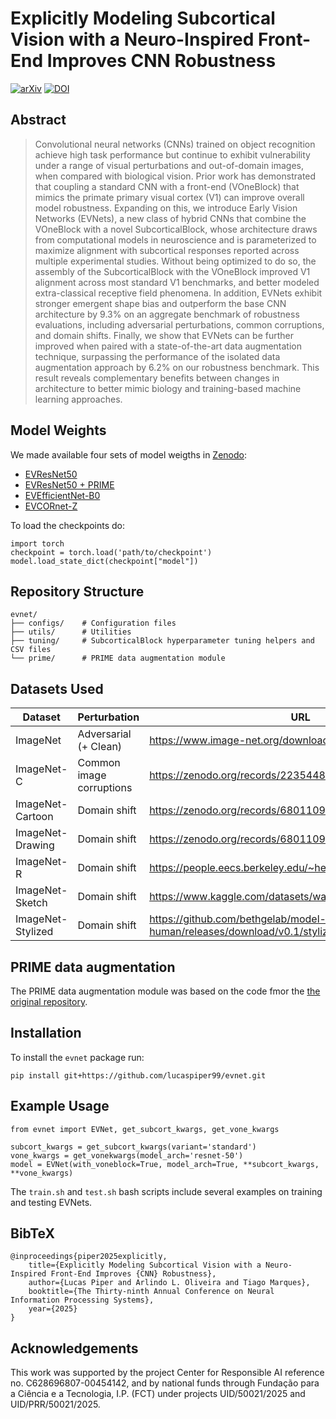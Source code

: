 # Explicitly Modeling Subcortical Vision with a Neuro-Inspired Front-End Improves CNN Robustness

[![arXiv](https://img.shields.io/badge/arXiv-2506.03089-b31b1b.svg)](https://arxiv.org/abs/2506.03089)
[![DOI](https://zenodo.org/badge/DOI/10.5281/zenodo.17465273.svg)](https://doi.org/10.5281/zenodo.17465273)

## Abstract

> Convolutional neural networks (CNNs) trained on object recognition achieve high task performance but continue to exhibit vulnerability under a range of visual perturbations and out-of-domain images, when compared with biological vision. Prior work has demonstrated that coupling a standard CNN with a front-end (VOneBlock) that mimics the primate primary visual cortex (V1) can improve overall model robustness. Expanding on this, we introduce Early Vision Networks (EVNets), a new class of hybrid CNNs that combine the VOneBlock with a novel SubcorticalBlock, whose architecture draws from computational models in neuroscience and is parameterized to maximize alignment with subcortical responses reported across multiple experimental studies. Without being optimized to do so, the assembly of the SubcorticalBlock with the VOneBlock improved V1 alignment across most standard V1 benchmarks, and better modeled extra-classical receptive field phenomena. In addition, EVNets exhibit stronger emergent shape bias and outperform the base CNN architecture by 9.3% on an aggregate benchmark of robustness evaluations, including adversarial perturbations, common corruptions, and domain shifts. Finally, we show that EVNets can be further improved when paired with a state-of-the-art data augmentation technique, surpassing the performance of the isolated data augmentation approach by 6.2% on our robustness benchmark. This result reveals complementary benefits between changes in architecture to better mimic biology and training-based machine learning approaches.

## Model Weights

We made available four sets of model weigths in [Zenodo](https://zenodo.org/records/17465273):

- [EVResNet50](https://zenodo.org/records/17465273/files/evresnet-50.pth?download=1)
- [EVResNet50 + PRIME](https://zenodo.org/records/17465273/files/evresnet50+prime.pth?download=1)
- [EVEfficientNet-B0](https://zenodo.org/records/17465273/files/evefficientnet-b0.pth?download=1)
- [EVCORnet-Z](https://zenodo.org/records/17465273/files/evcornet-z.pth?download=1)

To load the checkpoints do:

```
import torch
checkpoint = torch.load('path/to/checkpoint')
model.load_state_dict(checkpoint["model"])
```

## Repository Structure

```
evnet/
├── configs/    # Configuration files
├── utils/      # Utilities
├── tuning/     # SubcorticalBlock hyperparameter tuning helpers and CSV files
└── prime/      # PRIME data augmentation module
```


## Datasets Used

| Dataset           | Perturbation             | URL                                                                                |
|-------------------|--------------------------|------------------------------------------------------------------------------------|
| ImageNet          | Adversarial (+ Clean)    | https://www.image-net.org/download.php                                             |
| ImageNet-C        | Common image corruptions | https://zenodo.org/records/2235448                                                 |
| ImageNet-Cartoon  | Domain shift             | https://zenodo.org/records/6801109                                                 |
| ImageNet-Drawing  | Domain shift             | https://zenodo.org/records/6801109                                                 |
| ImageNet-R        | Domain shift             | https://people.eecs.berkeley.edu/~hendrycks/imagenet-r.tar                         |
| ImageNet-Sketch   | Domain shift             | https://www.kaggle.com/datasets/wanghaohan/imagenetsketch                          |
| ImageNet-Stylized | Domain shift             | https://github.com/bethgelab/model-vs-human/releases/download/v0.1/stylized.tar.gz |

## PRIME data augmentation

The PRIME data augmentation module was based on the code fmor the [the original repository](https://github.com/amodas/PRIME-augmentations).

## Installation

To install the `evnet` package run:
```
pip install git+https://github.com/lucaspiper99/evnet.git
```

## Example Usage

```
from evnet import EVNet, get_subcort_kwargs, get_vone_kwargs

subcort_kwargs = get_subcort_kwargs(variant='standard')
vone_kwargs = get_vonekwargs(model_arch='resnet-50')
model = EVNet(with_voneblock=True, model_arch=True, **subcort_kwargs, **vone_kwargs)
```

The `train.sh` and `test.sh` bash scripts include several examples on training and testing EVNets.

## BibTeX

```
@inproceedings{piper2025explicitly,
    title={Explicitly Modeling Subcortical Vision with a Neuro-Inspired Front-End Improves {CNN} Robustness},
    author={Lucas Piper and Arlindo L. Oliveira and Tiago Marques},
    booktitle={The Thirty-ninth Annual Conference on Neural Information Processing Systems},
    year={2025}
}
```

## Acknowledgements

This work was supported by the project Center for Responsible AI reference no. C628696807-00454142, and by national funds through Fundação para a Ciência e a Tecnologia, I.P. (FCT) under projects UID/50021/2025 and UID/PRR/50021/2025.